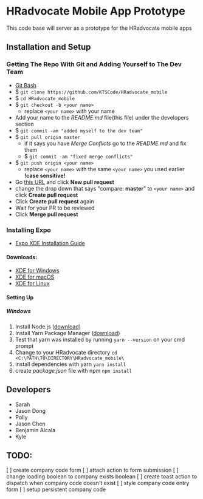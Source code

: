 # HRadvocate Mobile App Prototype
This code base will server as a prototype for the HRadvocate mobile apps

## Installation and Setup
### Getting The Repo With Git and Adding Yourself to The Dev Team
  * [Git Bash](https://git-scm.com/downloads)
  * $ `git clone https://github.com/KTSCode/HRadvocate_mobile`
  * $ `cd HRadvocate_mobile`
  * $ `git checkout -b <your name>`
    * replace `<your name>` with your name
  * Add your name to the _README.md_ file(this file) under the developers section
  * $ `git commit -am "added myself to the dev team"`
  * $ `git pull origin master`
    * if it says you have _Merge Conflicts_ go to the _README.md_ and fix them
    * $ `git commit -am "fixed merge conflicts"`
  * $ `git push origin <your name>`
    * replace `<your name>` with the same `<your name>` you used earlier **!case sensitive!**
  * Go [this URL](https://github.com/KTSCode/HRadvocate_mobile/pulls) and click **New pull request**
  * change the drop down that says "compare: **master**" to `<your name>` and click **Create pull request**
  * Click **Create pull request** again
  * Wait for your PR to be reviewed
  * Click **Merge pull request**

### Installing Expo
  * [Expo XDE Installation Guide](https://docs.expo.io/versions/latest/introduction/installation.html)
#### Downloads:
  * [XDE for Windows](https://xde-updates.exponentjs.com/download/win32)
  * [XDE for macOS](https://xde-updates.exponentjs.com/download/mac)
  * [XDE for Linux](https://xde-updates.exponentjs.com/download/mac)

#### Setting Up
##### Windows
  1. Install Node.js ([download](https://nodejs.org/dist/v9.6.1/node-v9.6.1-x64.msi))
  2. Install Yarn Package Manager ([download](https://yarnpkg.com/latest.msi))
  3. Test that yarn was installed by running
    `yarn --version` on your cmd prompt
  4. Change to your HRadvocate directory
    `cd <C:\PATH\TO\DIRECTORY\HRadvocate_mobile\`
  5. install dependencies with yarn
    `yarn install`
  6. create *package.json* file with npm
    `npm install`

## Developers
  * Sarah
  * Jason Dong
  * Polly
  * Jason Chen
  * Benjamin Alcala
  * Kyle


## TODO:
  [ ] create company code form
  [ ] attach action to form submission
  [ ] change loading boolean to company exists boolean
  [ ] create toast action to dispatch when company code doesn't exist
  [ ] style company code entry form
  [ ] setup persistent company code
